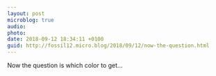 ```yaml
---
layout: post
microblog: true
audio: 
photo: 
date: 2018-09-12 18:34:11 +0100
guid: http://fossil12.micro.blog/2018/09/12/now-the-question.html
---
```

Now the question is which color to get...
